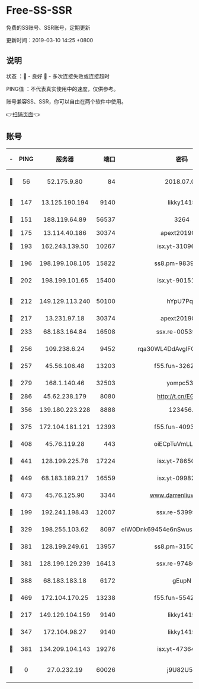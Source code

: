 # Free-SS-SSR

免费的SS账号、SSR账号，定期更新

更新时间：2019-03-10 14:25 +0800

## 说明

状态     ：🙂 - 良好 🙁 - 多次连接失败或连接超时

PING值   ：不代表真实使用中的速度，仅供参考。

账号兼容SS、SSR，你可以自由在两个软件中使用。

👉[扫码页面](https://liesauer.github.io/Free-SS-SSR/)👈

## 账号

|-|PING|服务器|端口|密码|加密方式|区域|
|:----:|:----:|:-----:|-----:|:----:|:----:|:----:|
|🙂|56|52.175.9.80|84|2018.07.07|chacha20-ietf-poly1305|HK|
|🙂|147|13.125.190.194|9140|likky1415|aes-256-cfb|KR|
|🙂|151|188.119.64.89|56537|3264|aes-256-cfb|RU|
|🙂|175|13.114.40.186|30374|apext2019006|chacha20|JP|
|🙂|193|162.243.139.50|10267|isx.yt-31096699|aes-256-cfb|US|
|🙂|196|198.199.108.105|15822|ss8.pm-98399589|aes-256-cfb|US|
|🙂|202|198.199.101.65|15400|isx.yt-90151639|aes-256-cfb|US|
|🙂|212|149.129.113.240|50100|hYpU7PqP|chacha20-ietf-poly1305|CN|
|🙂|217|13.231.97.18|30374|apext2019006|chacha20|JP|
|🙂|233|68.183.164.84|16508|ssx.re-00539791|aes-256-cfb|US|
|🙂|256|109.238.6.24|9452|rqa30WL4DdAvgIFG6Fs3znzTa|aes-256-cfb|FR|
|🙂|257|45.56.106.48|13203|f55.fun-32620462|aes-256-cfb|US|
|🙂|279|168.1.140.46|32503|yompc535|aes-256-cfb|AU|
|🙂|286|45.62.238.179|8080|http://t.cn/EGJIyrl|rc4-md5|CA|
|🙂|356|139.180.223.228|8888|123456..|aes-256-cfb|JP|
|🙂|375|172.104.181.121|12393|f55.fun-40938592|aes-256-cfb|SG|
|🙂|408|45.76.119.28|443|oiECpTuVmLLxk4Ts|aes-256-cfb|AU|
|🙂|441|128.199.225.78|17224|isx.yt-78650531|aes-256-cfb|SG|
|🙂|449|68.183.189.217|16559|isx.yt-09982793|aes-256-cfb|SG|
|🙂|473|45.76.125.90|3344|www.darrenliuwei.com|aes-256-cfb|AU|
|🙂|199|192.241.198.43|12007|ssx.re-53999010|aes-256-cfb|US|
|🙂|329|198.255.103.62|8097|eIW0Dnk69454e6nSwuspv9DmS201tQ0D|aes-256-cfb|US|
|🙂|381|128.199.249.61|13957|ss8.pm-31506491|aes-256-cfb|SG|
|🙂|381|128.199.129.239|16413|ssx.re-97480021|aes-256-cfb|SG|
|🙂|388|68.183.183.18|6172|gEupN|aes-256-cfb|SG|
|🙂|469|172.104.170.25|13238|f55.fun-55425049|aes-256-cfb|SG|
|🙁|217|149.129.104.159|9140|likky1415|aes-256-cfb|HK|
|🙁|347|172.104.98.27|9140|likky1415|aes-256-cfb|JP|
|🙁|381|134.209.104.143|19276|isx.yt-47364637|aes-256-cfb|SG|
|🙁|0|27.0.232.19|60026|j9U82U53|xchacha20-ietf-poly1305|HK|
